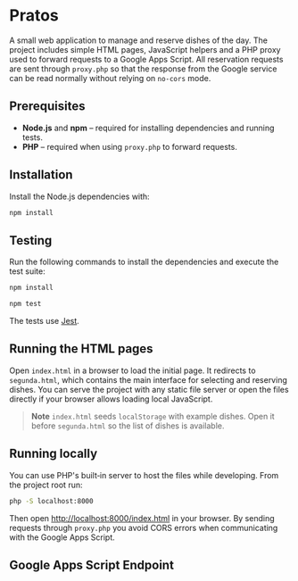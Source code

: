# Pratos

A small web application to manage and reserve dishes of the day. The project includes simple HTML pages, JavaScript helpers and a PHP proxy used to forward requests to a Google Apps Script. All reservation requests are sent through `proxy.php` so that the response from the Google service can be read normally without relying on `no-cors` mode.


## Prerequisites

- **Node.js** and **npm** – required for installing dependencies and running tests.
- **PHP** – required when using `proxy.php` to forward requests.

## Installation

Install the Node.js dependencies with:

```bash
npm install
```

## Testing

Run the following commands to install the dependencies and execute the test suite:

```bash
npm install

npm test
```

The tests use [Jest](https://jestjs.io/).

## Running the HTML pages

Open `index.html` in a browser to load the initial page. It redirects to `segunda.html`, which contains the main interface for selecting and reserving dishes. You can serve the project with any static file server or open the files directly if your browser allows loading local JavaScript.

> **Note**
> `index.html` seeds `localStorage` with example dishes. Open it before `segunda.html` so the list of dishes is available.
## Running locally

You can use PHP's built‑in server to host the files while developing. From the
project root run:

```bash
php -S localhost:8000
```

Then open <http://localhost:8000/index.html> in your browser. By sending
requests through `proxy.php` you avoid CORS errors when communicating with the
Google Apps Script.

## Google Apps Script Endpoint

